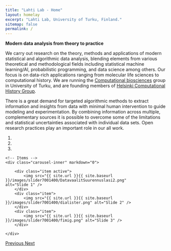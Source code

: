 ```yaml
---
title: "Lahti Lab - Home"
layout: homelay
excerpt: "Lahti Lab, University of Turku, Finland."
sitemap: false
permalink: /
---
```


**Modern data analysis from theory to practice**

We carry out research on the theory, methods and applications of
modern statistical and algorithmic data analysis, blending elements
from various theoretical and methodological fields including
statistical machine learning/AI, probabilistic programming, and data
science among others. Our focus is on data-rich applications ranging
from molecular life sciences to computational history. We are running
the [Computational
biosciences](http://www.utu.fi/en/units/sci/units/math/Research/Pages/Computational-Systems-Biology-and-Biomedicine.aspx)
group in University of Turku, and are founding members of [Helsinki
Computational History Group](https://comhis.github.io/).

There is a great demand for targeted algorithmic methods to extract
information and insights from data with minimal human intervention to
guide modeling and experimentation. By combining information across
multiple, complementary sources it is possible to overcome some of the
limitations and statistical uncertainties associated with individual
data sets. Open research practices play an important role in our
all work.


<!--<li>**PhD position open** for calls until May 26, 2017 in Computational (bio)science in KU Leuven, Belgium / University of Turku, Finland ([English](https://rekry.saima.fi/certiahome/open_job_view.html?id=00003662&did=5600&lang=en&jc=14&nav_from_open_jobs_view_new=true) / [Finnish](https://rekry.saima.fi/certiahome/open_job_view.html?id=00003662&did=5600&lang=fi&jc=14&nav_from_open_jobs_view_new=true))-->


<div markdown="0" id="carousel" class="carousel slide" data-ride="carousel" data-interval="5000" data-pause="hover" style="width: 450px">
    <!-- Menu -->
    <ol class="carousel-indicators">
        <li data-target="#carousel" data-slide-to="0" class="active"></li>
        <li data-target="#carousel" data-slide-to="1"></li>
        <li data-target="#carousel" data-slide-to="2"></li>
    </ol>

    <!-- Items -->
    <div class="carousel-inner" markdown="0">

        <div class="item active">
            <img src="{{ site.url }}{{ site.baseurl }}/images/slider7001400/DatavaalitSuurennuslasi2.png" alt="Slide 1" />	    
        </div>
        <div class="item">
            <img src="{{ site.url }}{{ site.baseurl }}/images/slider7001400/dialister.png" alt="Slide 2" />
        </div>
        <div class="item">
            <img src="{{ site.url }}{{ site.baseurl }}/images/slider7001400/fimig.png" alt="Slide 3" />
        </div>

    </div> 
  <a class="left carousel-control" href="#carousel" role="button" data-slide="prev">
    <span class="glyphicon glyphicon-chevron-left" aria-hidden="true"></span>
    <span class="sr-only">Previous</span>
  </a>
  <a class="right carousel-control" href="#carousel" role="button" data-slide="next">
    <span class="glyphicon glyphicon-chevron-right" aria-hidden="true"></span>
    <span class="sr-only">Next</span>
  </a>
</div>

<!--
**We are grateful for support from our collaborators and research funders.**

<figure class="fourth">
  <img src="{{ site.url }}{{ site.baseurl }}/images/logopic/aka.png" style="width: 100px">
  <img src="{{ site.url }}{{ site.baseurl }}/images/logopic/turun_yliopisto_logo_rgb.png" style="width: 100px">
  <img src="{{ site.url }}{{ site.baseurl }}/images/logopic/sitra.png" style="width: 110px">
  <img src="{{ site.url }}{{ site.baseurl }}/images/logopic/cost.png" style="width: 110px">
  <img src="{{ site.url }}{{ site.baseurl }}/images/logopic/kordelin.png" style="width: 70px">
  <img src="{{ site.url }}{{ site.baseurl }}/images/logopic/Blueprint1.png" style="width: 60px">              
</figure>
-->

